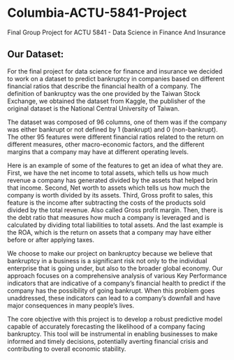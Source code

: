 # Columbia-ACTU-5841-Project
Final Group Project for ACTU 5841 - Data Science in Finance And Insurance
## Our Dataset:

For the final project for data science for finance and insurance we decided to work on a dataset to predict bankruptcy in companies based on different financial ratios that describe the financial health of a company. The definition of bankruptcy was the one provided by the Taiwan Stock Exchange, we obtained the dataset from Kaggle, the publisher of the original dataset is the National Central University of Taiwan.

The dataset was composed of 96 columns, one of them was if the company was either bankrupt or not defined by 1 (bankrupt) and 0 (non-bankrupt). The other 95 features were different financial ratios related to the return on different measures, other macro-economic factors, and the different margins that a company may have at different operating levels.

Here is an example of some of the features to get an idea of what they are. First, we have the net income to total assets, which tells us how much revenue a company has generated divided by the assets that helped brin that income. Second, Net worth to assets which tells us how much the company is worth divided by its assets. Third, Gross profit to sales, this feature is the income after subtracting the costs of the products sold divided by the total revenue. Also called Gross profit margin. Then, there is the debt ratio that measures how much a company is leveraged and is calculated by dividing total liabilities to total assets. And the last example is the ROA, which is the return on assets that a company may have either before or after applying taxes.

We choose to make our project on bankruptcy because we believe that bankruptcy in a business is a significant risk not only to the individual enterprise that is going under, but also to the broader global economy. Our approach focuses on a comprehensive analysis of various Key Performance indicators that are indicative of a company’s financial health to predict if the company has the possibility of going bankrupt. When this problem goes unaddressed, these indicators can lead to a company’s downfall and have major consequences in many people’s lives.

The core objective with this project is to develop a robust predictive model capable of accurately forecasting the likelihood of a company facing bankruptcy. This tool will be instrumental in enabling businesses to make informed and timely decisions, potentially averting financial crisis and contributing to overall economic stability.
